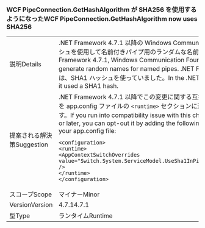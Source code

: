 ### <a name="wcf-pipeconnectiongethashalgorithm-now-uses-sha256"></a><span data-ttu-id="77955-101">WCF PipeConnection.GetHashAlgorithm が SHA256 を使用するようになった</span><span class="sxs-lookup"><span data-stu-id="77955-101">WCF PipeConnection.GetHashAlgorithm now uses SHA256</span></span>

|   |   |
|---|---|
|<span data-ttu-id="77955-102">説明</span><span class="sxs-lookup"><span data-stu-id="77955-102">Details</span></span>|<span data-ttu-id="77955-103">.NET Framework 4.7.1 以降の Windows Communication Foundation は、SHA256 ハッシュを使用して名前付きパイプ用のランダムな名前を生成します。</span><span class="sxs-lookup"><span data-stu-id="77955-103">Starting with the .NET Framework 4.7.1, Windows Communication Foundation uses a SHA256 hash to generate random names for named pipes.</span></span> <span data-ttu-id="77955-104">.NET Framework 4.7 以前のバージョンでは、SHA1 ハッシュを使っていました。</span><span class="sxs-lookup"><span data-stu-id="77955-104">In the .NET Framework 4.7 and earlier versions, it used a SHA1 hash.</span></span>|
|<span data-ttu-id="77955-105">提案される解決策</span><span class="sxs-lookup"><span data-stu-id="77955-105">Suggestion</span></span>|<span data-ttu-id="77955-106">.NET Framework 4.7.1 以降でこの変更に関する互換性の問題が発生した場合は、次の行を app.config ファイルの <code>&lt;runtime&gt;</code> セクションに追加することで、変更を無効にできます。</span><span class="sxs-lookup"><span data-stu-id="77955-106">If you run into compatibility issue with this change on the .NET Framework 4.7.1 or later, you can opt-out it by adding the following line to the <code>&lt;runtime&gt;</code> section of your app.config file:</span></span><pre><code class="language-xml">&lt;configuration&gt;&#13;&#10;&lt;runtime&gt;&#13;&#10;&lt;AppContextSwitchOverrides value=&quot;Switch.System.ServiceModel.UseSha1InPipeConnectionGetHashAlgorithm=true&quot; /&gt;&#13;&#10;&lt;/runtime&gt;&#13;&#10;&lt;/configuration&gt;&#13;&#10;</code></pre>|
|<span data-ttu-id="77955-107">スコープ</span><span class="sxs-lookup"><span data-stu-id="77955-107">Scope</span></span>|<span data-ttu-id="77955-108">マイナー</span><span class="sxs-lookup"><span data-stu-id="77955-108">Minor</span></span>|
|<span data-ttu-id="77955-109">Version</span><span class="sxs-lookup"><span data-stu-id="77955-109">Version</span></span>|<span data-ttu-id="77955-110">4.7.1</span><span class="sxs-lookup"><span data-stu-id="77955-110">4.7.1</span></span>|
|<span data-ttu-id="77955-111">型</span><span class="sxs-lookup"><span data-stu-id="77955-111">Type</span></span>|<span data-ttu-id="77955-112">ランタイム</span><span class="sxs-lookup"><span data-stu-id="77955-112">Runtime</span></span>|

